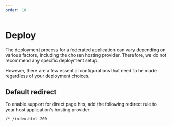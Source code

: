 ```yaml
---
order: 10
---
```


# Deploy

The deployment process for a federated application can vary depending on various factors, including the chosen hosting provider. Therefore, we do not recommend any specific deployment setup.

However, there are a few essential configurations that need to be made regardless of your deployment choices.

## Default redirect

To enable support for direct page hits, add the following redirect rule to your host application's hosting provider:

```
/* /index.html 200
```
